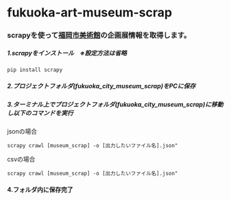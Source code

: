 # fukuoka-art-museum-scrap

### scrapyを使って[福岡市美術館](https://www.fukuoka-art-museum.jp/exhibition/)の企画展情報を取得します。

##### 1.scrapyをインストール　※設定方法は省略
```
pip install scrapy
```
##### 2.プロジェクトフォルダ(fukuoka_city_museum_scrap)をPCに保存
##### 3.ターミナル上でプロジェクトフォルダ(fukuoka_city_museum_scrap)に移動し以下のコマンドを実行


jsonの場合
```
scrapy crawl [museum_scrap] -o [出力したいファイル名].json"   
```
csvの場合
```
scrapy crawl [museum_scrap] -o [出力したいファイル名].json"   
```

#### 4.フォルダ内に保存完了
